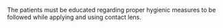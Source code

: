 The patients must be educated regarding proper hygienic measures to be followed while applying and using contact lens.